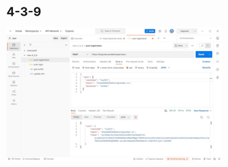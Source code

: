 # 4-3-9

![Image text](https://github.com/usfit/4-3-9/blob/main/%D1%80%D0%B5%D0%B3%D0%B8%D1%81%D1%82%D1%80%D0%B0%D1%86%D0%B8%D1%8F.jpg)
